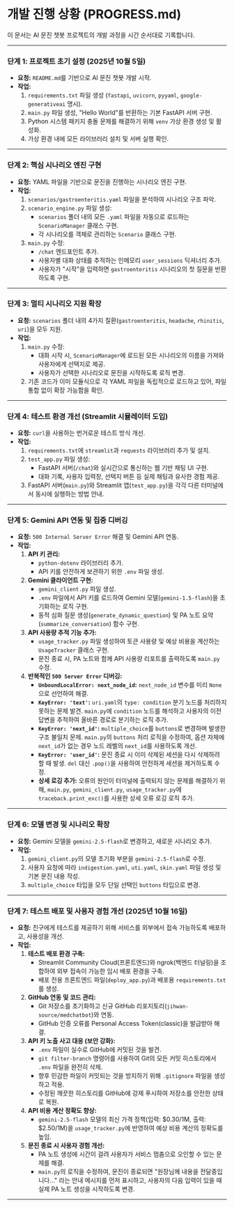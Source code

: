 # 개발 진행 상황 (PROGRESS.md)

이 문서는 AI 문진 챗봇 프로젝트의 개발 과정을 시간 순서대로 기록합니다.

---

### 단계 1: 프로젝트 초기 설정 (2025년 10월 5일)

- **요청:** `README.md`를 기반으로 AI 문진 챗봇 개발 시작.
- **작업:**
    1.  `requirements.txt` 파일 생성 (`fastapi`, `uvicorn`, `pyyaml`, `google-generativeai` 명시).
    2.  `main.py` 파일 생성, "Hello World"를 반환하는 기본 FastAPI 서버 구현.
    3.  Python 시스템 패키지 충돌 문제를 해결하기 위해 `venv` 가상 환경 생성 및 활성화.
    4.  가상 환경 내에 모든 라이브러리 설치 및 서버 실행 확인.

---

### 단계 2: 핵심 시나리오 엔진 구현

- **요청:** YAML 파일을 기반으로 문진을 진행하는 시나리오 엔진 구현.
- **작업:**
    1.  `scenarios/gastroenteritis.yaml` 파일을 분석하여 시나리오 구조 파악.
    2.  `scenario_engine.py` 파일 생성:
        - `scenarios` 폴더 내의 모든 `.yaml` 파일을 자동으로 로드하는 `ScenarioManager` 클래스 구현.
        - 각 시나리오를 객체로 관리하는 `Scenario` 클래스 구현.
    3.  `main.py` 수정:
        - `/chat` 엔드포인트 추가.
        - 사용자별 대화 상태를 추적하는 인메모리 `user_sessions` 딕셔너리 추가.
        - 사용자가 "시작"을 입력하면 `gastroenteritis` 시나리오의 첫 질문을 반환하도록 구현.

---

### 단계 3: 멀티 시나리오 지원 확장

- **요청:** `scenarios` 폴더 내의 4가지 질환(`gastroenteritis`, `headache`, `rhinitis`, `uri`)을 모두 지원.
- **작업:**
    1.  `main.py` 수정:
        - 대화 시작 시, `ScenarioManager`에 로드된 모든 시나리오의 이름을 가져와 사용자에게 선택지로 제공.
        - 사용자가 선택한 시나리오로 문진을 시작하도록 로직 변경.
    2.  기존 코드가 이미 모듈식으로 각 YAML 파일을 독립적으로 로드하고 있어, 파일 통합 없이 확장 가능함을 확인.

---

### 단계 4: 테스트 환경 개선 (Streamlit 시뮬레이터 도입)

- **요청:** `curl`을 사용하는 번거로운 테스트 방식 개선.
- **작업:**
    1.  `requirements.txt`에 `streamlit`과 `requests` 라이브러리 추가 및 설치.
    2.  `test_app.py` 파일 생성:
        - FastAPI 서버(`/chat`)와 실시간으로 통신하는 웹 기반 채팅 UI 구현.
        - 대화 기록, 사용자 입력창, 선택지 버튼 등 실제 채팅과 유사한 경험 제공.
    3.  FastAPI 서버(`main.py`)와 Streamlit 앱(`test_app.py`)을 각각 다른 터미널에서 동시에 실행하는 방법 안내.

---

### 단계 5: Gemini API 연동 및 집중 디버깅

- **요청:** `500 Internal Server Error` 해결 및 Gemini API 연동.
- **작업:**
    1.  **API 키 관리:**
        - `python-dotenv` 라이브러리 추가.
        - API 키를 안전하게 보관하기 위한 `.env` 파일 생성.
    2.  **Gemini 클라이언트 구현:**
        - `gemini_client.py` 파일 생성.
        - `.env` 파일에서 API 키를 로드하여 Gemini 모델(`gemini-1.5-flash`)을 초기화하는 로직 구현.
        - 동적 심화 질문 생성(`generate_dynamic_question`) 및 PA 노트 요약(`summarize_conversation`) 함수 구현.
    3.  **API 사용량 추적 기능 추가:**
        - `usage_tracker.py` 파일 생성하여 토큰 사용량 및 예상 비용을 계산하는 `UsageTracker` 클래스 구현.
        - 문진 종료 시, PA 노트와 함께 API 사용량 리포트를 출력하도록 `main.py` 수정.
    4.  **반복적인 `500 Server Error` 디버깅:**
        - **`UnboundLocalError: next_node_id`:** `next_node_id` 변수를 미리 `None`으로 선언하여 해결.
        - **`KeyError: 'text'`:** `uri.yaml`의 `type: condition` 분기 노드를 처리하지 못하는 문제 발견. `main.py`에 `condition` 노드를 해석하고 사용자의 이전 답변을 추적하여 올바른 경로로 분기하는 로직 추가.
        - **`KeyError: 'next_id'`:** `multiple_choice`를 `buttons`로 변경하며 발생한 구조 불일치 문제. `main.py`의 `buttons` 처리 로직을 수정하여, 옵션 자체에 `next_id`가 없는 경우 노드 레벨의 `next_id`를 사용하도록 개선.
        - **`KeyError: 'user_id'`:** 문진 종료 시 이미 삭제된 세션을 다시 삭제하려 할 때 발생. `del` 대신 `.pop()`을 사용하여 안전하게 세션을 제거하도록 수정.
        - **상세 로깅 추가:** 오류의 원인이 터미널에 출력되지 않는 문제를 해결하기 위해, `main.py`, `gemini_client.py`, `usage_tracker.py`에 `traceback.print_exc()`를 사용한 상세 오류 로깅 로직 추가.

---

### 단계 6: 모델 변경 및 시나리오 확장

- **요청:** Gemini 모델을 `gemini-2.5-flash`로 변경하고, 새로운 시나리오 추가.
- **작업:**
    1.  `gemini_client.py`의 모델 초기화 부분을 `gemini-2.5-flash`로 수정.
    2.  사용자 요청에 따라 `indigestion.yaml`, `uti.yaml`, `skin.yaml` 파일 생성 및 기본 문진 내용 작성.
    3.  `multiple_choice` 타입을 모두 단일 선택인 `buttons` 타입으로 변경.

---

### 단계 7: 테스트 배포 및 사용자 경험 개선 (2025년 10월 16일)

- **요청:** 친구에게 테스트를 제공하기 위해 서비스를 외부에서 접속 가능하도록 배포하고, 사용성을 개선.
- **작업:**
    1.  **테스트 배포 환경 구축:**
        - Streamlit Community Cloud(프론트엔드)와 ngrok(백엔드 터널링)을 조합하여 외부 접속이 가능한 임시 배포 환경을 구축.
        - 배포 전용 프론트엔드 파일(`deploy_app.py`)과 배포용 `requirements.txt`를 생성.
    2.  **GitHub 연동 및 코드 관리:**
        - Git 저장소를 초기화하고 신규 GitHub 리포지토리(`jihwan-source/medchatbot`)와 연동.
        - GitHub 인증 오류를 Personal Access Token(classic)을 발급받아 해결.
    3.  **API 키 노출 사고 대응 (보안 강화):**
        - `.env` 파일이 실수로 GitHub에 커밋된 것을 발견.
        - `git filter-branch` 명령어를 사용하여 Git의 모든 커밋 히스토리에서 `.env` 파일을 완전히 삭제.
        - 향후 민감한 파일이 커밋되는 것을 방지하기 위해 `.gitignore` 파일을 생성하고 적용.
        - 수정된 깨끗한 히스토리를 GitHub에 강제 푸시하여 저장소를 안전한 상태로 복원.
    4.  **API 비용 계산 정확도 향상:**
        - `gemini-2.5-flash` 모델의 최신 가격 정책(입력: $0.30/1M, 출력: $2.50/1M)을 `usage_tracker.py`에 반영하여 예상 비용 계산의 정확도를 높임.
    5.  **문진 종료 시 사용자 경험 개선:**
        - PA 노트 생성에 시간이 걸려 사용자가 서비스 멈춤으로 오인할 수 있는 문제를 해결.
        - `main.py`의 로직을 수정하여, 문진이 종료되면 "원장님께 내용을 전달중입니다..." 라는 안내 메시지를 먼저 표시하고, 사용자의 다음 입력이 있을 때 실제 PA 노트 생성을 시작하도록 변경.

---